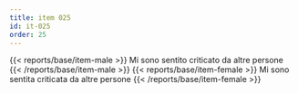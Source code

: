```yaml
---
title: item 025
id: it-025
order: 25
---
```

{{< reports/base/item-male >}}
  Mi sono sentito criticato da altre persone
{{< /reports/base/item-male >}}
{{< reports/base/item-female >}}
  Mi sono sentita criticata da altre persone
{{< /reports/base/item-female >}}